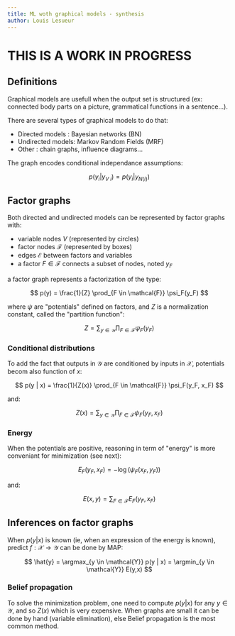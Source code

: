 ```yaml
---
title: ML woth graphical models - synthesis
author: Louis Lesueur
---
```


# THIS IS A WORK IN PROGRESS


## Definitions

Graphical models are usefull when the output set is structured (ex: connected body parts on a picture, grammatical functions in a sentence...).

There are several types of graphical models to do that:

+ Directed models : Bayesian networks (BN)
+ Undirected models: Markov Random Fields (MRF)
+ Other : chain graphs, influence diagrams...

The graph encodes conditional independance assumptions:

$$
p(y_i | y_{V \ {i}}) = p(y_i | y_{N(i)})
$$


## Factor graphs

Both directed and undirected models can be represented by factor graphs with:

+ variable nodes $V$ (represented by circles)
+ factor nodes $\mathcal{F}$ (represented by boxes)
+ edges $\mathcal{E}$ between factors and variables
+ a factor $F \in \mathcal{F}$ connects a subset of nodes, noted $y_F$

a factor graph represents a factorization of the type:

$$
p(y) = \frac{1}{Z} \prod_{F \in \mathcal{F}} \psi_F(y_F)
$$

where $\psi$ are "potentials" defined on factors, and $Z$ is a normalization constant, called the "partition function":

$$
Z = \sum_{y \in \mathcal{Y}} \prod_{F \in \mathcal{F}} \psi_F(y_F)
$$

### Conditional distributions

To add the fact that outputs in $\mathcal{Y}$ are conditioned by inputs in $\mathcal{X}$, potentials becom also function of $x$:

$$
p(y | x) = \frac{1}{Z(x)} \prod_{F \in \mathcal{F}} \psi_F(y_F, x_F)
$$

and:

$$
Z(x) = \sum_{y \in \mathcal{Y}} \prod_{F \in \mathcal{F}} \psi_F(y_F, x_F)
$$

### Energy

When the potentials are positive, reasoning in term of "energy" is more conveniant for minimization (see next):

$$
E_F(y_F, x_F) = - \log (\psi_F(x_F, y_F))
$$

and:

$$
E(x,y) = \sum_{F \in \mathcal{F}} E_F(y_F, x_F)
$$

## Inferences on factor graphs

When $p(y|x)$ is known (ie, when an expression of the energy is known), predict $f: \mathcal{X} \rightarrow \mathcal{Y}$ can be done by MAP:

$$
\hat{y} = \argmax_{y \in \mathcal{Y}} p(y | x) =  \argmin_{y \in \mathcal{Y}} E(y,x)
$$

### Belief propagation

To solve the minimization problem, one need to compute $p(y|x)$ for any $y \in \mathcal{Y}$, and so $Z(x)$ which is very expensive. When graphs are small it can be done by hand (variable elimination), else Belief propagation is the most common method.
